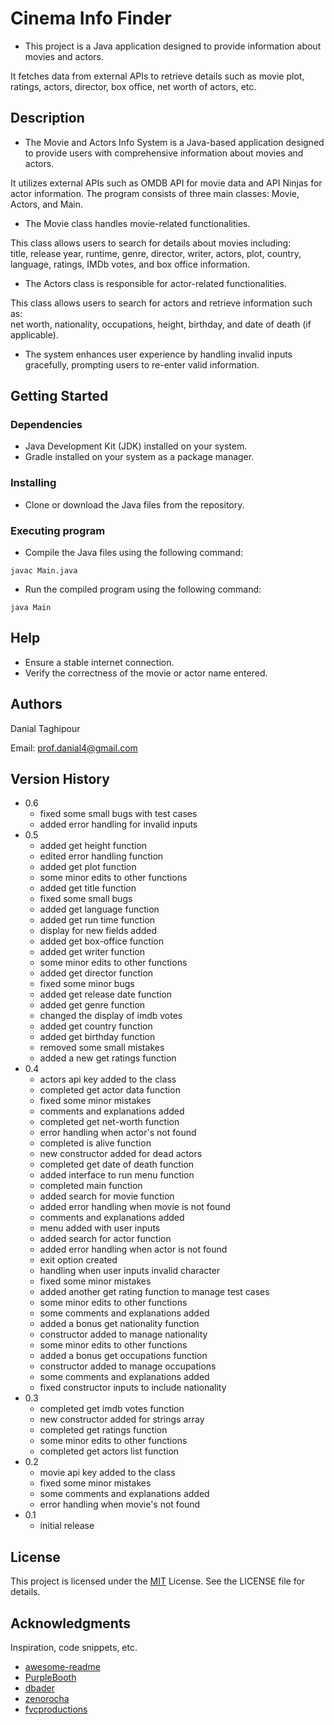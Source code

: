 # Cinema Info Finder

- This project is a Java application designed to provide information about movies and actors.

It fetches data from external APIs to retrieve details such as movie plot, ratings, actors, director, box office, net worth of actors, etc.

## Description 
- The Movie and Actors Info System is a Java-based application designed to provide users with comprehensive information about movies and actors.

It utilizes external APIs such as OMDB API for movie data and API Ninjas for actor information.
The program consists of three main classes: Movie, Actors, and Main.

- The Movie class handles movie-related functionalities.

This class allows users to search for details about movies including:<br>
title, release year, runtime, genre, director, writer, actors, plot, country, language, ratings, IMDb votes, and box office information.

- The Actors class is responsible for actor-related functionalities.

This class allows users to search for actors and retrieve information such as:<br>
net worth, nationality, occupations, height, birthday, and date of death (if applicable).

- The system enhances user experience by handling invalid inputs gracefully, prompting users to re-enter valid information.

## Getting Started

### Dependencies

- Java Development Kit (JDK) installed on your system.
- Gradle installed on your system as a package manager.

### Installing

- Clone or download the Java files from the repository.

### Executing program

- Compile the Java files using the following command:
```
javac Main.java
```
- Run the compiled program using the following command:
```
java Main
```


## Help

- Ensure a stable internet connection.
- Verify the correctness of the movie or actor name entered.

## Authors

Danial Taghipour
 
Email: [prof.danial4@gmail.com](https://twitter.com/dompizzie)

## Version History
* 0.6
    * fixed some small bugs with test cases
    * added error handling for invalid inputs
* 0.5
    * added get height function
    * edited error handling function
    * added get plot function
    * some minor edits to other functions
    * added get title function
    * fixed some small bugs
    * added get language function
    * added get run time function
    * display for new fields added
    * added get box-office function
    * added get writer function
    * some minor edits to other functions
    * added get director function
    * fixed some minor bugs
    * added get release date function
    * added get genre function
    * changed the display of imdb votes
    * added get country function
    * added get birthday function
    * removed some small mistakes
    * added a new get ratings function
* 0.4
    * actors api key added to the class
    * completed get actor data function
    * fixed some minor mistakes
    * comments and explanations added
    * completed get net-worth function
    * error handling when actor's not found
    * completed is alive function
    * new constructor added for dead actors
    * completed get date of death function
    * added interface to run menu function
    * completed main function
    * added search for movie function
    * added error handling when movie is not found
    * comments and explanations added
    * menu added with user inputs
    * added search for actor function
    * added error handling when actor is not found
    * exit option created
    * handling when user inputs invalid character
    * fixed some minor mistakes
    * added another get rating function to manage test cases
    * some minor edits to other functions
    * some comments and explanations added
    * added a bonus get nationality function
    * constructor added to manage nationality
    * some minor edits to other functions
    * added a bonus get occupations function
    * constructor added to manage occupations
    * some comments and explanations added
    * fixed constructor inputs to include nationality
* 0.3
    * completed get imdb votes function
    * new constructor added for strings array
    * completed get ratings function
    * some minor edits to other functions
    * completed get actors list function
* 0.2
    * movie api key added to the class
    * fixed some minor mistakes
    * some comments and explanations added
    * error handling when movie's not found
* 0.1
    * initial release

## License

This project is licensed under the [MIT](https://opensource.org/licenses/MIT) License. See the LICENSE file for details.

## Acknowledgments

Inspiration, code snippets, etc.
* [awesome-readme](https://github.com/matiassingers/awesome-readme)
* [PurpleBooth](https://gist.github.com/PurpleBooth/109311bb0361f32d87a2)
* [dbader](https://github.com/dbader/readme-template)
* [zenorocha](https://gist.github.com/zenorocha/4526327)
* [fvcproductions](https://gist.github.com/fvcproductions/1bfc2d4aecb01a834b46)
